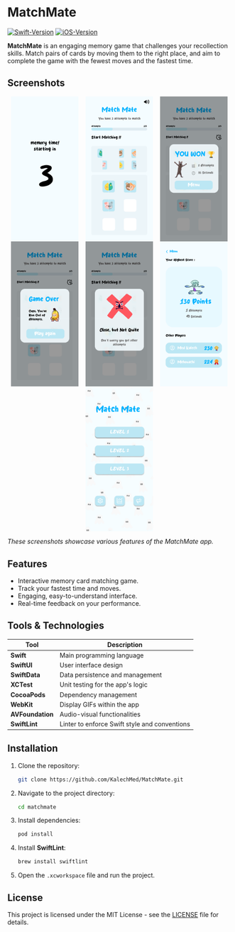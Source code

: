 # MatchMate

[![Swift-Version](https://img.shields.io/badge/swift-5.9-brightgreen.svg)](https://github.com/apple/swift)
[![iOS-Version](https://img.shields.io/badge/iOS-17.0-blue.svg)](https://developer.apple.com/ios/)

**MatchMate** is an engaging memory game that challenges your recollection skills. Match pairs of cards by moving them to the right place, and aim to complete the game with the fewest moves and the fastest time.

## Screenshots

<div style="display: flex; justify-content: space-around;">

<img src="screenshots/screenshot1.png" alt="Screenshot 1" width="30%" />
<img src="screenshots/screenshot2.png" alt="Screenshot 2" width="30%" />
<img src="screenshots/screenshot3.png" alt="Screenshot 3" width="30%" />

</div>

<div style="display: flex; justify-content: space-around;">

<img src="screenshots/screenshot4.png" alt="Screenshot 4" width="30%" />
<img src="screenshots/screenshot5.png" alt="Screenshot 5" width="30%" />
<img src="screenshots/screenshot6.png" alt="Screenshot 6" width="30%" />

</div>

<div style="display: flex; justify-content: space-around;">

<img src="screenshots/screenshot7.png" alt="Screenshot 7" width="30%" />

</div>

*These screenshots showcase various features of the MatchMate app.*


## Features
- Interactive memory card matching game.
- Track your fastest time and moves.
- Engaging, easy-to-understand interface.
- Real-time feedback on your performance.

## Tools & Technologies
| Tool            | Description                                   |
|-----------------|-----------------------------------------------|
| **Swift**       | Main programming language                     |
| **SwiftUI**     | User interface design                         |
| **SwiftData**   | Data persistence and management               |
| **XCTest**      | Unit testing for the app's logic              |
| **CocoaPods**   | Dependency management                         |
| **WebKit**      | Display GIFs within the app                   |
| **AVFoundation**| Audio-visual functionalities                  |
| **SwiftLint**   | Linter to enforce Swift style and conventions |

## Installation
1. Clone the repository:
    ```bash
    git clone https://github.com/KalechMed/MatchMate.git
    ```
2. Navigate to the project directory:
    ```bash
    cd matchmate
    ```
3. Install dependencies:
    ```bash
    pod install
    ```
4. Install **SwiftLint**:
    ```bash
    brew install swiftlint
    ```
5. Open the `.xcworkspace` file and run the project.


## License
This project is licensed under the MIT License - see the [LICENSE](LICENSE) file for details.
